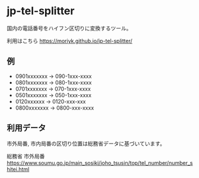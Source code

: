 # jp-tel-splitter

国内の電話番号をハイフン区切りに変換するツール。

利用はこちら
https://moriyk.github.io/jp-tel-splitter/

## 例

- 0901xxxxxxx -> 090-1xxx-xxxx
- 0801xxxxxxx -> 080-1xxx-xxxx
- 0701xxxxxxx -> 070-1xxx-xxxx
- 0501xxxxxxx -> 050-1xxx-xxxx
- 0120xxxxxx -> 0120-xxx-xxx
- 0800xxxxxxx -> 0800-xxx-xxxx

## 利用データ

市外局番, 市内局番の区切り位置は総務省データに基づいています。

総務省 市外局番
https://www.soumu.go.jp/main_sosiki/joho_tsusin/top/tel_number/number_shitei.html
